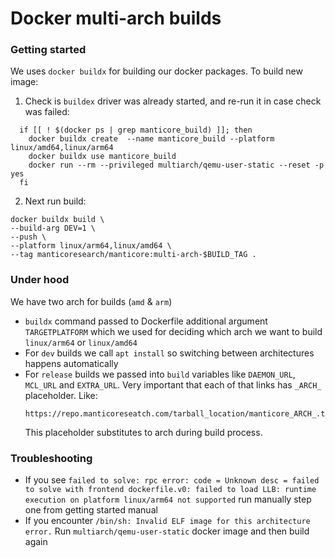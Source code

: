 # Docker multi-arch builds

### Getting started

We uses `docker buildx` for building our docker packages. To build new image:
1) Check is `buildex` driver was already started, and re-run it in case check was failed:
  ```shell
    if [[ ! $(docker ps | grep manticore_build) ]]; then
      docker buildx create  --name manticore_build --platform linux/amd64,linux/arm64
      docker buildx use manticore_build
      docker run --rm --privileged multiarch/qemu-user-static --reset -p yes
    fi
  ```
2) Next run build:
  ```shell
  docker buildx build \
  --build-arg DEV=1 \
  --push \
  --platform linux/arm64,linux/amd64 \
  --tag manticoresearch/manticore:multi-arch-$BUILD_TAG .
  ```

### Under hood
 
We have two arch for builds (`amd` & `arm`)
* `buildx` command passed to Dockerfile additional argument `TARGETPLATFORM`
    which we used for deciding which arch we want to build `linux/arm64` or `linux/amd64`
* For `dev` builds we call `apt install` so switching between architectures happens automatically
* For `release` builds we passed into `build` variables like `DAEMON_URL`, `MCL_URL` and `EXTRA_URL`. 
    Very important that each of that links has `_ARCH_` placeholder. Like: 
    ```
    https://repo.manticoreseatch.com/tarball_location/manticore_ARCH_.tgz
    ``` 
    This placeholder substitutes to arch during build process.

### Troubleshooting
* If you see `failed to solve: rpc error: code = Unknown desc = failed to solve with frontend dockerfile.v0: failed to load LLB: runtime execution on platform linux/arm64 not supported` run manually step one from getting started manual
* If you encounter `/bin/sh: Invalid ELF image for this architecture error.` Run `multiarch/qemu-user-static` docker image and then build again
